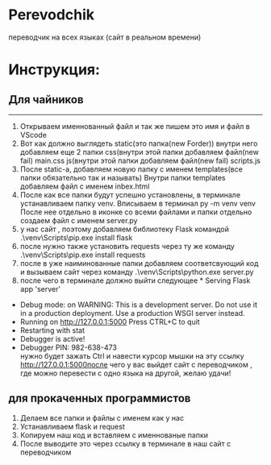 # Perevodchik
переводчик на всех языках (сайт в реальном времени)
# Инструкция:
## Для чайников 
****************
1. Открываем именнованный файл и так же пишем это имя и файл в VScode
2. Вот как должно выглядеть
static(это папка(new Forder)) внутри него добавляем еще 2 папки
css(внутри этой папки добавляем файл(new fail) main.css
js(внутри этой папки добавляем файл(new fail) scripts.js
3. После static-a, добавляем новую папку с именем templates(все папки обязательно так и называть)
Внутри папки templates добавляем файл с именем inbex.html
4. После как все папки будут успешно установлены, в терминале устанавливаем папку venv. Вписываем в терминал py -m venv venv
После нее отдельно в иконке со всеми файлами и папки отдельно создаем файл с именем server.py 
5. у нас сайт , поэтому добавляем библиотеку Flask командой .\venv\Scripts\pip.exe install flask
6. после нужно также установить requests через ту же команду .\venv\Scripts\pip.exe install requests
7. после в уже наиминованные папки добавляем соответсвующий код и вызываем сайт через команду .\venv\Scripts\python.exe server.py
8. после чего в терминале должно выйти следующее  * Serving Flask app 'server'
 * Debug mode: on
WARNING: This is a development server. Do not use it in a production deployment. Use a production WSGI server instead.
 * Running on http://127.0.0.1:5000
Press CTRL+C to quit
 * Restarting with stat
 * Debugger is active!
 * Debugger PIN: 982-638-473   
нужно будет зажать Ctrl и навести курсор мышки на эту ссылку http://127.0.0.1:5000после чего у вас выйдет сайт с переводчиком , где можно перевести с одно языка на другой, желаю удачи!
## для прокаченных прoграммистов
1. Делаем все папки и файлы с именем как у нас
2. Устанавливаем flask и request
3. Копируем наш код и вставляем с именнованые папки
4. После выводите это через ссылку в терминале в наш сайт с переводчиком
